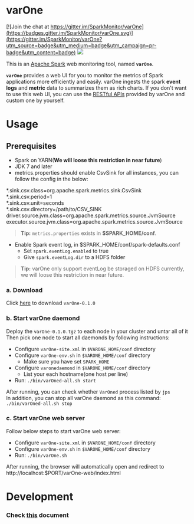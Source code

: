 **varOne**
===================

[![Join the chat at https://gitter.im/SparkMonitor/varOne](https://badges.gitter.im/SparkMonitor/varOne.svg)](https://gitter.im/SparkMonitor/varOne?utm_source=badge&utm_medium=badge&utm_campaign=pr-badge&utm_content=badge)
<img src='https://camo.githubusercontent.com/f13f65be9c204005ea436187041a7145e70885f8/687474703a2f2f692e696d6775722e636f6d2f6d726f733944762e706e67' />

This is an [Apache Spark](http://spark.apache.org/) web monitoring tool, named **```varOne```**.

**```varOne```** provides a web UI for you to monitor the metrics of Spark applications more efficiently and easily. varOne ingests the spark **event logs** and **metric** data to summarizes them as rich charts. If you don't want to use this web UI, you can use the [RESTful APIs](/docs/api.md) provided by varOne and custom one by yourself.


# **Usage**

## Prerequisites
- Spark on YARN(**We will loose this restriction in near future**)
- JDK 7 and later
- metrics.properties should enable CsvSink for all instances, you can follow the config in the below:
<div>
*.sink.csv.class=org.apache.spark.metrics.sink.CsvSink</br>
*.sink.csv.period=1</br>
*.sink.csv.unit=seconds</br>
*.sink.csv.directory=/path/to/CSV_SINK</br>
driver.source.jvm.class=org.apache.spark.metrics.source.JvmSource</br>
executor.source.jvm.class=org.apache.spark.metrics.source.JvmSource</br>
</div>

> **Tip:** ```metrics.properties``` exists in **$SPARK_HOME/conf**.

- Enable Spark event log, in $SPARK_HOME/conf/spark-defaults.conf
  * Set ```spark.eventLog.enabled``` to true
  * Give ```spark.eventLog.dir``` to a HDFS folder

> **Tip:** varOne only support eventLog be storaged on HDFS currently, we will loose this restriction in near future.


### a. Download

Click [here](http://sparkmonitor.github.io/varOne/varOne-0.1.0.tgz) to download ```varOne-0.1.0```

### b. Start varOne daemond
Deploy the ```varOne-0.1.0.tgz``` to each node in your cluster and untar all of it   
Then pick one node to start all daemonds by following instructions:
* Configure ```varOne-site.xml``` in ```$VARONE_HOME/conf``` directory
* Configure ```varOne-env.sh``` in ```$VARONE_HOME/conf``` directory
  - Make sure you have set ```SPARK_HOME```
* Configure ```varonedaemond``` in ```$VARONE_HOME/conf``` directory
  - List your each hostname(one host per line)
* Run: ```./bin/varOned-all.sh start```

After running, you can check whether ```VarOned``` process listed by ```jps```   
In addition, you can stop all varOne daemond as this command: ```./bin/varOned-all.sh stop```

### c. Start varOne web server
Follow below steps to start varOne web server:
* Configure ```varOne-site.xml``` in ```$VARONE_HOME/conf``` directory
* Configure ```varOne-env.sh``` in ```$VARONE_HOME/conf``` directory
* Run: ```./bin/varOne.sh```

After running, the browser will automatically open and redirect to http://localhost:$PORT/varOne-web/index.html

# **Development**
### Check [this](https://github.com/SparkMonitor/varOne/blob/master/docs/development.md) document
